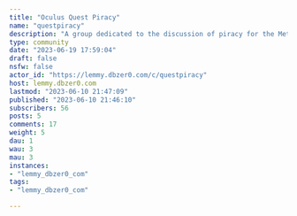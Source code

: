 ```yaml
---
title: "Oculus Quest Piracy" 
name: "questpiracy"
description: "A group dedicated to the discussion of piracy for the Meta Quest and Quest 2, the standalone VR gaming headsets from Meta."
type: community
date: "2023-06-19 17:59:04"
draft: false
nsfw: false
actor_id: "https://lemmy.dbzer0.com/c/questpiracy"
host: lemmy.dbzer0.com
lastmod: "2023-06-10 21:47:09"
published: "2023-06-10 21:46:10"
subscribers: 56
posts: 5
comments: 17
weight: 5
dau: 1
wau: 3
mau: 3
instances:
- "lemmy_dbzer0_com"
tags: 
- "lemmy_dbzer0_com"

---
```

